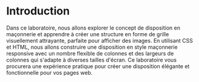 # Introduction

Dans ce laboratoire, nous allons explorer le concept de disposition en maçonnerie et apprendre à créer une structure en forme de grille visuellement attrayante, parfaite pour afficher des images. En utilisant CSS et HTML, nous allons construire une disposition en style maçonnerie responsive avec un nombre flexible de colonnes et des largeurs de colonnes qui s'adapte à diverses tailles d'écran. Ce laboratoire vous procurera une expérience pratique pour créer une disposition élégante et fonctionnelle pour vos pages web.

